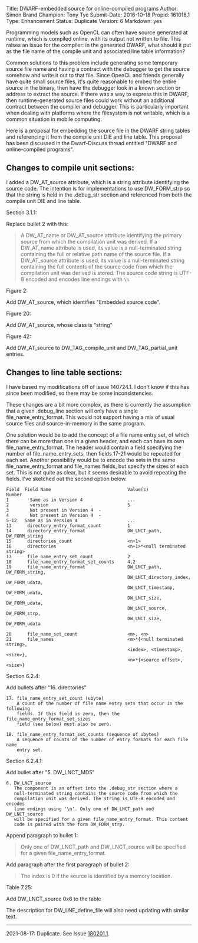 Title:       DWARF-embedded source for online-compiled programs
Author:      Simon Brand
Champion:    Tony Tye
Submit-Date: 2016-10-18
Propid:      161018.1
Type:        Enhancement
Status:      Duplicate
Version:     6
Markdown:    yes

Programming models such as OpenCL can often have source generated at runtime,
which is compiled online, with its output not written to file. This raises an
issue for the compiler: in the generated DWARF, what should it put as the file
name of the compile unit and associated line table information?

Common solutions to this problem include generating some temporary source file
name and having a contract with the debugger to get the source somehow and write
it out to that file. Since OpenCL and friends generally have quite small source
files, it's quite reasonable to embed the entire source in the binary, then have
the debugger look in a known section or address to extract the source. If there
was a way to express this in DWARF, then runtime-generated source files could 
work without an additional contract between the compiler and debugger. This is
particularly important when dealing with platforms where the filesystem is not 
writable, which is a common situation in mobile computing.

Here is a proposal for embedding the source file in the DWARF string tables and
referencing it from the compile unit DIE and line table. This proposal has been
discussed in the Dwarf-Discuss thread entitled "DWARF and online-compiled programs".


## Changes to compile unit sections:

I added a DW_AT_source attribute, which is a string attribute identifying the 
source code. The intention is for implementations to use DW_FORM_strp so that 
the string is held in the .debug_str section and referenced from both the 
compile unit DIE and line table.

Section 3.1.1:

Replace bullet 2 with this:

> A DW_AT_name or DW_AT_source attribute identifying the primary source from 
> which the compilation unit was derived. If a DW_AT_name attribute is used, 
> its value is a null-terminated string containing the full or relative path 
> name of the source file. If a DW_AT_source attribute is used, its value is 
> a null-terminated string containing the full contents of the source code 
> from which the compilation unit was derived is stored. The source code 
> string is UTF-8 encoded and encodes line endings with `\n`.

Figure 2:

Add DW_AT_source, which identifies "Embedded source code".

Figure 20:

Add DW_AT_source, whose class is "string"

Figure 42:

Add DW_AT_source to DW_TAG_compile_unit and DW_TAG_partial_unit entries.


## Changes to line table sections:

I have based my modifications off of issue 140724.1. I don't know if this 
has since been modified, so there may be some inconsistencies.

These changes are a bit more complex, as there is currently the assumption 
that a given .debug_line section will only have a single file_name_entry_format.
This would not support having a mix of usual source files and source-in-memory
in the same program.

One solution would be to add the concept of a file name entry set, of which 
there can be more than one in a given header, and each can have its own 
file_name_entry_format. The header would contain a field specifying the 
number of file_name_entry_sets, then fields 17-21 would be repeated for 
each set. Another possibility would be to encode the sets in the same 
file_name_entry_format and file_names fields, but specify the sizes of 
each set. This is not quite as clear, but it seems desirable to avoid 
repeating the fields. I've sketched out the second option below.

    Field  Field Name                             Value(s)
    Number
    1        Same as in Version 4                 ...
    2        version                              5
    3        Not present in Version 4  -
    4        Not present in Version 4  -
    5-12   Same as in Version 4                   ...
    13      directory_entry_format_count          1
    14      directory_entry_format                DW_LNCT_path, DW_FORM_string
    15      directories_count                     <n+1>
    16      directories                           <n+1>*<null terminated string>
    17      file_name_entry_set_count             2
    18      file_name_entry_format_set_counts     4,2
    19      file_name_entry_format                DW_LNCT_path, DW_FORM_string,
                                                  DW_LNCT_directory_index, DW_FORM_udata,
                                                  DW_LNCT_timestamp, DW_FORM_udata,
                                                  DW_LNCT_size, DW_FORM_udata,
                                                  DW_LNCT_source, DW_FORM_strp,
                                                  DW_LNCT_size, DW_FORM_udata
                                           
    20      file_name_set_count                   <m>, <n>
    21      file_names                            <m>*{<null terminated string>,
                                                  <index>, <timestamp>, <size>},
                                                  <n>*{<source offset>, <size>}

Section 6.2.4:

Add bullets after "16. directories"

    17. file_name_entry_set_count (ubyte)
        A count of the number of file name entry sets that occur in the following 
        fields. If this field is zero, then the file_name_entry_format_set_sizes 
        field (see below) must also be zero.

    18. file_name_entry_format_set_counts (sequence of ubytes)
        A sequence of counts of the number of entry formats for each file name 
        entry set.

Section 6.2.4.1:

Add bullet after "5. DW_LNCT_MD5"

    6. DW_LNCT_source
       The component is an offset into the .debug_str section where a 
       null-terminated string contains the source code from which the 
       compilation unit was derived. The string is UTF-8 encoded and encodes 
       line endings using '\n'. Only one of DW_LNCT_path and DW_LNCT_source 
       will be specified for a given file_name_entry_format. This content 
       code is paired with the form DW_FORM_strp.

Append paragraph to bullet 1:

> Only one of DW_LNCT_path and DW_LNCT_source will be specified for a 
> given file_name_entry_format.

Add paragraph after the first paragraph of bullet 2:

> The index is 0 if the source is identified by a memory location.

Table 7.25:

Add DW_LNCT_source 0x6 to the table

The description for DW_LNE_define_file will also need updating with 
similar text.

---

2021-08-17:  Duplicate.  See Issue [180201.1](180201.1.html).
